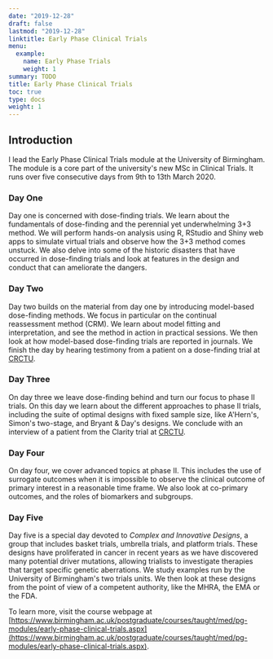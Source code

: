 ```yaml
---
date: "2019-12-28"
draft: false
lastmod: "2019-12-28"
linktitle: Early Phase Clinical Trials
menu:
  example:
    name: Early Phase Trials
    weight: 1
summary: TODO
title: Early Phase Clinical Trials
toc: true
type: docs
weight: 1
---
```


## Introduction

I lead the Early Phase Clinical Trials module at the University of Birmingham.
The module is a core part of the university's new MSc in Clinical Trials.
It runs over five consecutive days from 9th to 13th March 2020.

### Day One
Day one is concerned with dose-finding trials.
We learn about the fundamentals of dose-finding and the perennial yet underwhelming 3+3 method.
We will perform hands-on analysis using R, RStudio and Shiny web apps to simulate virtual trials and observe how the 3+3 method comes unstuck.
We also delve into some of the historic disasters that have occurred in dose-finding trials and look at features in the design and conduct that can ameliorate the dangers.

### Day Two
Day two builds on the material from day one by introducing model-based dose-finding methods.
We focus in particular on the continual reassessment method (CRM).
We learn about model fitting and interpretation, and see the method in action in practical sessions.
We then look at how model-based dose-finding trials are reported in journals.
We finish the day by hearing testimony from a patient on a dose-finding trial at [CRCTU](https://www.birmingham.ac.uk/research/activity/mds/trials/crctu/index.aspx).

### Day Three
On day three we leave dose-finding behind and turn our focus to phase II trials.
On this day we learn about the different approaches to phase II trials, including the suite of optimal designs with fixed sample size, like A'Hern's, Simon's two-stage, and Bryant & Day's designs.
We conclude with an interview of a patient from the Clarity trial at [CRCTU](https://www.birmingham.ac.uk/research/activity/mds/trials/crctu/index.aspx).

### Day Four
On day four, we cover advanced topics at phase II.
This includes the use of surrogate outcomes when it is impossible to observe the clinical outcome of primary interest in a reasonable time frame. 
We also look at co-primary outcomes, and the roles of biomarkers and subgroups.

### Day Five
Day five is a special day devoted to _Complex and Innovative Designs_, a group that includes basket trials, umbrella trials, and platform trials. 
These designs have proliferated in cancer in recent years as we have discovered many potential driver mutations, allowing trialists to investigate therapies that target specific genetic aberrations.
We study examples run by the University of Birmingham's two trials units.
We then look at these designs from the point of view of a competent authority, like the MHRA, the EMA or the FDA.



To learn more, visit the course webpage at [https://www.birmingham.ac.uk/postgraduate/courses/taught/med/pg-modules/early-phase-clinical-trials.aspx](https://www.birmingham.ac.uk/postgraduate/courses/taught/med/pg-modules/early-phase-clinical-trials.aspx).